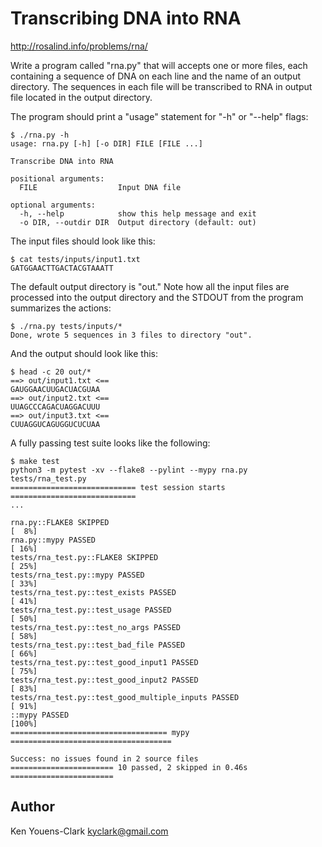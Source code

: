 # Transcribing DNA into RNA

http://rosalind.info/problems/rna/

Write a program called "rna.py" that will accepts one or more files, each containing a sequence of DNA on each line and the name of an output directory.
The sequences in each file will be transcribed to RNA in output file located in the output directory.

The program should print a "usage" statement for "-h" or "--help" flags:

```
$ ./rna.py -h
usage: rna.py [-h] [-o DIR] FILE [FILE ...]

Transcribe DNA into RNA

positional arguments:
  FILE                  Input DNA file

optional arguments:
  -h, --help            show this help message and exit
  -o DIR, --outdir DIR  Output directory (default: out)
```

The input files should look like this:

```
$ cat tests/inputs/input1.txt
GATGGAACTTGACTACGTAAATT
```

The default output directory is "out."
Note how all the input files are processed into the output directory and the STDOUT from the program summarizes the actions:

```
$ ./rna.py tests/inputs/*
Done, wrote 5 sequences in 3 files to directory "out".
```

And the output should look like this:

```
$ head -c 20 out/*
==> out/input1.txt <==
GAUGGAACUUGACUACGUAA
==> out/input2.txt <==
UUAGCCCAGACUAGGACUUU
==> out/input3.txt <==
CUUAGGUCAGUGGUCUCUAA
```

A fully passing test suite looks like the following:

```
$ make test
python3 -m pytest -xv --flake8 --pylint --mypy rna.py tests/rna_test.py
============================ test session starts ============================
...

rna.py::FLAKE8 SKIPPED                                                [  8%]
rna.py::mypy PASSED                                                   [ 16%]
tests/rna_test.py::FLAKE8 SKIPPED                                     [ 25%]
tests/rna_test.py::mypy PASSED                                        [ 33%]
tests/rna_test.py::test_exists PASSED                                 [ 41%]
tests/rna_test.py::test_usage PASSED                                  [ 50%]
tests/rna_test.py::test_no_args PASSED                                [ 58%]
tests/rna_test.py::test_bad_file PASSED                               [ 66%]
tests/rna_test.py::test_good_input1 PASSED                            [ 75%]
tests/rna_test.py::test_good_input2 PASSED                            [ 83%]
tests/rna_test.py::test_good_multiple_inputs PASSED                   [ 91%]
::mypy PASSED                                                         [100%]
=================================== mypy ====================================

Success: no issues found in 2 source files
======================= 10 passed, 2 skipped in 0.46s =======================
```

## Author

Ken Youens-Clark <kyclark@gmail.com>
